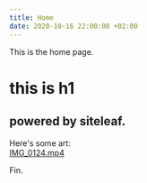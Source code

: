 ```yaml
---
title: Home
date: 2020-10-16 22:00:00 +02:00
---
```


This is the home page.

# this is h1 



## powered by siteleaf.

Here's some art:  
[IMG_0124.mp4](/uploads/IMG_0124.mp4)

Fin.

